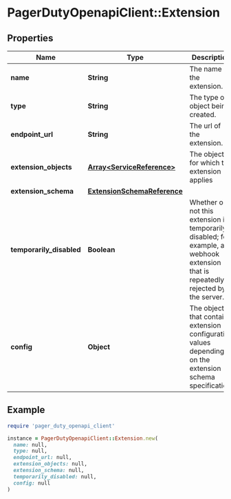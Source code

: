 # PagerDutyOpenapiClient::Extension

## Properties

| Name | Type | Description | Notes |
| ---- | ---- | ----------- | ----- |
| **name** | **String** | The name of the extension. |  |
| **type** | **String** | The type of object being created. | [optional][default to &#39;extension&#39;] |
| **endpoint_url** | **String** | The url of the extension. | [optional] |
| **extension_objects** | [**Array&lt;ServiceReference&gt;**](ServiceReference.md) | The objects for which the extension applies |  |
| **extension_schema** | [**ExtensionSchemaReference**](ExtensionSchemaReference.md) |  |  |
| **temporarily_disabled** | **Boolean** | Whether or not this extension is temporarily disabled; for example, a webhook extension that is repeatedly rejected by the server. | [optional][readonly][default to false] |
| **config** | **Object** | The object that contains extension configuration values depending on the extension schema specification. | [optional] |

## Example

```ruby
require 'pager_duty_openapi_client'

instance = PagerDutyOpenapiClient::Extension.new(
  name: null,
  type: null,
  endpoint_url: null,
  extension_objects: null,
  extension_schema: null,
  temporarily_disabled: null,
  config: null
)
```

